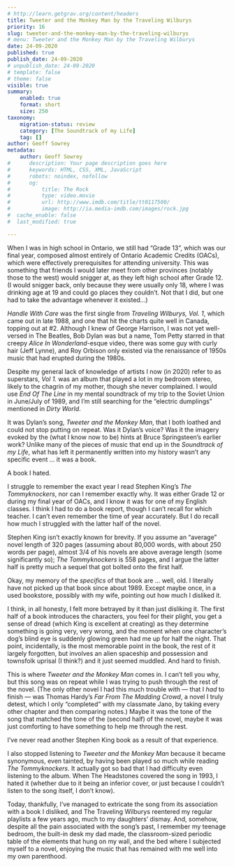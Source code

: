 ```yaml
---
# http://learn.getgrav.org/content/headers
title: Tweeter and the Monkey Man by the Traveling Wilburys
priority: 16
slug: tweeter-and-the-monkey-man-by-the-traveling-wilburys
# menu: Tweeter and the Monkey Man by the Traveling Wilburys
date: 24-09-2020
published: true
publish_date: 24-09-2020
# unpublish_date: 24-09-2020
# template: false
# theme: false
visible: true
summary:
    enabled: true
    format: short
    size: 250
taxonomy:
    migration-status: review
    category: [The Soundtrack of my Life]
    tag: []
author: Geoff Sowrey
metadata:
    author: Geoff Sowrey
#      description: Your page description goes here
#      keywords: HTML, CSS, XML, JavaScript
#      robots: noindex, nofollow
#      og:
#          title: The Rock
#          type: video.movie
#          url: http://www.imdb.com/title/tt0117500/
#          image: http://ia.media-imdb.com/images/rock.jpg
#  cache_enable: false
#  last_modified: true

---
```


When I was in high school in Ontario, we still had “Grade 13”, which was our final year, composed almost entirely of Ontario Academic Credits (OACs), which were effectively prerequisites for attending university. This was something that friends I would later meet from other provinces (notably those to the west) would snigger at, as they left high school after Grade 12. (I would snigger back, only because they were usually only 18, where I was drinking age at 19 and could go places they couldn’t. Not that I did, but one had to take the advantage whenever it existed…)

*Handle With Care* was the first single from *Traveling Wilburys, Vol. 1*, which came out in late 1988, and one that hit the charts quite well in Canada, topping out at #2. Although I knew of George Harrison, I was not yet well-versed in The Beatles, Bob Dylan was but a name, Tom Petty starred in that creepy *Alice In Wonderland*-esque video, there was some guy with curly hair (Jeff Lynne), and Roy Orbison only existed via the renaissance of 1950s music that had erupted during the 1980s.

Despite my general lack of knowledge of artists I now (in 2020) refer to as superstars, *Vol 1.* was an album that played a lot in my bedroom stereo, likely to the chagrin of my mother, though she never complained. I would use *End Of The Line* in my mental soundtrack of my trip to the Soviet Union in June/July of 1989, and I’m still searching for the “electric dumplings” mentioned in *Dirty World*.

It was Dylan’s song, *Tweeter and the Monkey Man*, that I both loathed and could not stop putting on repeat. Was it Dylan’s voice? Was it the imagery evoked by the (what I know now to be) hints at Bruce Springsteen’s earlier work? Unlike many of the pieces of music that end up in the *Soundtrack of my Life*, what has left it permanently written into my history wasn’t any specific event … it was a book.

A book I hated.

I struggle to remember the exact year I read Stephen King’s *The Tommyknockers*, nor can I remember exactly why. It was either Grade 12 or during my final year of OACs, and I know it was for one of my English classes. I think I had to do a book report, though I can’t recall for which teacher. I can’t even remember the time of year accurately. But I do recall how much I struggled with the latter half of the novel.

Stephen King isn’t exactly known for brevity. If you assume an “average” novel length of 320 pages (assuming about 80,000 words, with about 250 words per page), almost 3/4 of his novels are above average length (some significantly so); *The Tommyknockers* is 558 pages, and I argue the latter half is pretty much a sequel that got bolted onto the first half.

Okay, my memory of the *specifics* of that book are … well, old. I literally have not picked up that book since about 1989. Except maybe once, in a used bookstore, possibly with my wife, pointing out how much I disliked it.

I think, in all honesty, I felt more betrayed by it than just disliking it. The first half of a book introduces the characters, you feel for their plight, you get a sense of dread (which King is excellent at creating) as they determine something is going very, very wrong, and the moment when one character’s dog’s blind eye is suddenly glowing green had me up for half the night. That point, incidentally, is the most memorable point in the book, the rest of it largely forgotten, but involves an alien spaceship and possession and townsfolk uprisal (I think?) and it just seemed muddled. And hard to finish.

This is where *Tweeter and the Monkey Man* comes in. I can’t tell you why, but this song was on repeat while I was trying to push through the rest of the novel. (The only other novel I had this much trouble with — that I *had* to finish — was Thomas Hardy’s *Far From The Madding Crowd*, a novel I truly detest, which I only “completed” with my classmate Jano, by taking every other chapter and then comparing notes.) Maybe it was the tone of the song that matched the tone of the (second half) of the novel, maybe it was just comforting to have something to help me through the rest.

I’ve never read another Stephen King book as a result of that experience.

I also stopped listening to *Tweeter and the Monkey Man* because it became synonymous, even tainted, by having been played so much while reading *The Tommyknockers*. It actually got so bad that I had difficulty even listening to the album. When The Headstones covered the song in 1993, I hated it (whether due to it being an inferior cover, or just because I couldn’t listen to the song itself, I don’t know).

Today, thankfully, I’ve managed to extricate the song from its association with a book I disliked, and The Traveling Wilburys reentered my regular playlists a few years ago, much to my daughters’ dismay. And, somehow, despite all the pain associated with the song’s past, I remember my teenage bedroom, the built-in desk my dad made, the classroom-sized periodic table of the elements that hung on my wall, and the bed where I subjected myself to a novel, enjoying the music that has remained with me well into my own parenthood.